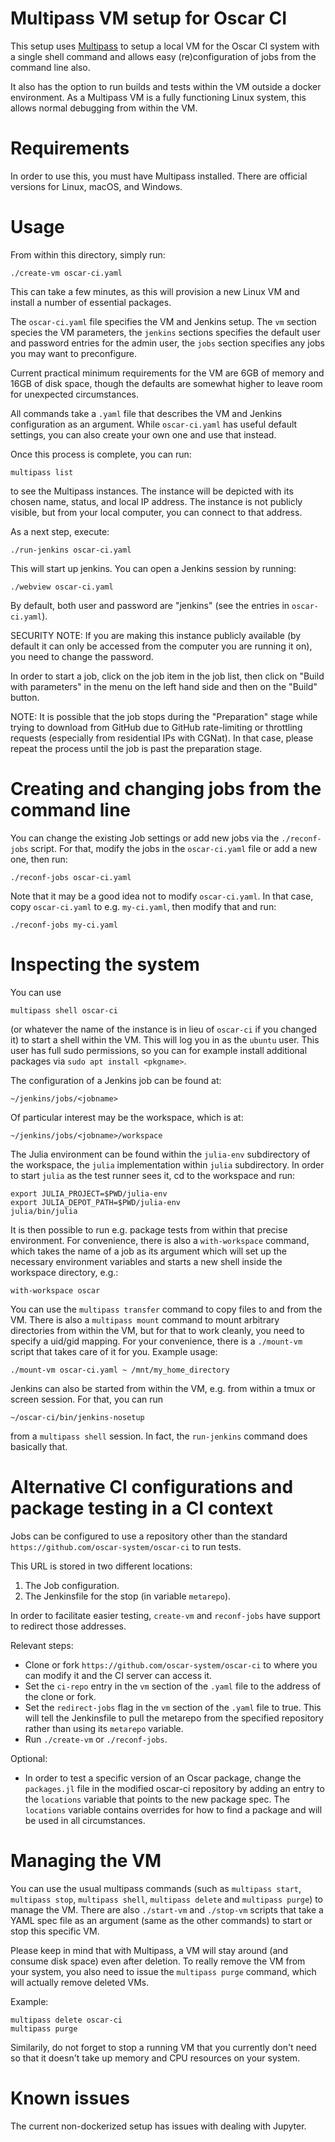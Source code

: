 # Multipass VM setup for Oscar CI

This setup uses [Multipass](https://multipass.run/) to setup a local
VM for the Oscar CI system with a single shell command and allows
easy (re)configuration of jobs from the command line also.

It also has the option to run builds and tests within the VM outside
a docker environment. As a Multipass VM is a fully functioning Linux
system, this allows normal debugging from within the VM.

# Requirements

In order to use this, you must have Multipass installed. There are
official versions for Linux, macOS, and Windows.

# Usage

From within this directory, simply run:

    ./create-vm oscar-ci.yaml

This can take a few minutes, as this will provision a new Linux VM
and install a number of essential packages.

The `oscar-ci.yaml` file specifies the VM and Jenkins setup. The `vm`
section species the VM parameters, the `jenkins` sections specifies
the default user and password entries for the admin user, the `jobs`
section specifies any jobs you may want to preconfigure.

Current practical minimum requirements for the VM are 6GB of memory and
16GB of disk space, though the defaults are somewhat higher to leave
room for unexpected circumstances.

All commands take a `.yaml` file that describes the VM and Jenkins
configuration as an argument. While `oscar-ci.yaml` has useful default
settings, you can also create your own one and use that instead.

Once this process is complete, you can run:

    multipass list

to see the Multipass instances. The instance will be depicted with
its chosen name, status, and local IP address. The instance is not
publicly visible, but from your local computer, you can connect to
that address.

As a next step, execute:

    ./run-jenkins oscar-ci.yaml

This will start up jenkins. You can open a Jenkins session by running:

    ./webview oscar-ci.yaml

By default, both user and password are "jenkins" (see the entries in
`oscar-ci.yaml`).

SECURITY NOTE: If you are making this instance publicly available (by
default it can only be accessed from the computer you are running it
on), you need to change the password.

In order to start a job, click on the job item in the job list, then
click on "Build with parameters" in the menu on the left hand side and
then on the "Build" button.

NOTE: It is possible that the job stops during the "Preparation" stage
while trying to download from GitHub due to GitHub rate-limiting or
throttling requests (especially from residential IPs with CGNat). In
that case, please repeat the process until the job is past the
preparation stage.

# Creating and changing jobs from the command line

You can change the existing Job settings or add new jobs via the
`./reconf-jobs` script. For that, modify the jobs in the `oscar-ci.yaml`
file or add a new one, then run:

    ./reconf-jobs oscar-ci.yaml

Note that it may be a good idea not to modify `oscar-ci.yaml`. In that
case, copy `oscar-ci.yaml` to e.g. `my-ci.yaml`, then modify that and
run:

    ./reconf-jobs my-ci.yaml

# Inspecting the system

You can use

    multipass shell oscar-ci

(or whatever the name of the instance is in lieu of `oscar-ci` if you
changed it) to start a shell within the VM. This will log you in as
the `ubuntu` user. This user has full sudo permissions, so you can for
example install additional packages via `sudo apt install <pkgname>`.

The configuration of a Jenkins job can be found at:

    ~/jenkins/jobs/<jobname>

Of particular interest may be the workspace, which is at:

    ~/jenkins/jobs/<jobname>/workspace

The Julia environment can be found within the `julia-env` subdirectory
of the workspace, the `julia` implementation within `julia`
subdirectory. In order to start `julia` as the test runner sees it,
cd to the workspace and run:

    export JULIA_PROJECT=$PWD/julia-env
    export JULIA_DEPOT_PATH=$PWD/julia-env
    julia/bin/julia

It is then possible to run e.g. package tests from within that precise
environment. For convenience, there is also a `with-workspace` command,
which takes the name of a job as its argument which will set up the
necessary environment variables and starts a new shell inside the
workspace directory, e.g.:

    with-workspace oscar

You can use the `multipass transfer` command to copy files to and from
the VM. There is also a `multipass mount` command to mount arbitrary
directories from within the VM, but for that to work cleanly, you need
to specify a uid/gid mapping. For your convenience, there is a
`./mount-vm` script that takes care of it for you. Example usage:

    ./mount-vm oscar-ci.yaml ~ /mnt/my_home_directory

Jenkins can also be started from within the VM, e.g. from within a tmux
or screen session. For that, you can run

    ~/oscar-ci/bin/jenkins-nosetup

from a `multipass shell` session. In fact, the `run-jenkins` command
does basically that.

# Alternative CI configurations and package testing in a CI context

Jobs can be configured to use a repository other than the standard
`https://github.com/oscar-system/oscar-ci` to run tests.

This URL is stored in two different locations:

1. The Job configuration.
2. The Jenkinsfile for the stop (in variable `metarepo`).

In order to facilitate easier testing, `create-vm` and `reconf-jobs`
have support to redirect those addresses. 

Relevant steps:

* Clone or fork `https://github.com/oscar-system/oscar-ci` to where
  you can modify it and the CI server can access it.
* Set the `ci-repo` entry in the `vm` section of the `.yaml` file to
  the address of the clone or fork.
* Set the `redirect-jobs` flag in the `vm` section of the `.yaml` file
  to true. This will tell the Jenkinsfile to pull the metarepo
  from the specified repository rather than using its `metarepo`
  variable.
* Run `./create-vm` or `./reconf-jobs`.

Optional:

* In order to test a specific version of an Oscar package, change
  the `packages.jl` file in the modified oscar-ci repository by
  adding an entry to the `locations` variable that points to the
  new package spec. The `locations` variable contains overrides for
  how to find a package and will be used in all circumstances.

# Managing the VM

You can use the usual multipass commands (such as `multipass start`,
`multipass stop`, `multipass shell`, `multipass delete` and `multipass
purge`) to manage the VM. There are also `./start-vm` and `./stop-vm`
scripts that take a YAML spec file as an argument (same as the other
commands) to start or stop this specific VM.

Please keep in mind that with Multipass, a VM will stay around (and
consume disk space) even after deletion. To really remove the VM
from your system, you also need to issue the `multipass purge` command,
which will actually remove deleted VMs.

Example:

    multipass delete oscar-ci
    multipass purge

Similarily, do not forget to stop a running VM that you currently don't
need so that it doesn't take up memory and CPU resources on your system.

# Known issues

The current non-dockerized setup has issues with dealing with Jupyter.
